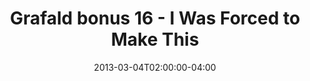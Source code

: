 ---
title: "Grafald bonus 16 - I Was Forced to Make This"
type: "image"
date: 2013-03-04T02:00:00-04:00
draft: false
categories: ["Projects"]
image_path: "../img/2013/bonus_16.png"
alt_text: ""
---